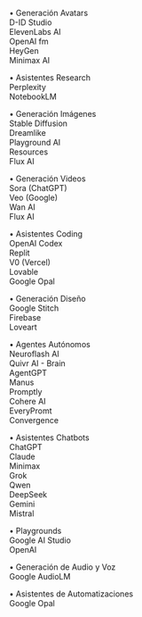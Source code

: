 • Generación Avatars  
D-ID Studio  
ElevenLabs AI  
OpenAI fm  
HeyGen  
Minimax AI  

• Asistentes Research  
Perplexity  
NotebookLM  

• Generación Imágenes  
Stable Diffusion  
Dreamlike  
Playground AI  
Resources  
Flux AI  

• Generación Videos  
Sora (ChatGPT)  
Veo (Google)  
Wan AI  
Flux AI  

• Asistentes Coding  
OpenAI Codex  
Replit  
V0 (Vercel)  
Lovable  
Google Opal  

• Generación Diseño  
Google Stitch  
Firebase  
Loveart  

• Agentes Autónomos  
Neuroflash AI  
Quivr AI - Brain  
AgentGPT  
Manus  
Promptly  
Cohere AI  
EveryPromt  
Convergence  

• Asistentes Chatbots  
ChatGPT  
Claude  
Minimax  
Grok  
Qwen  
DeepSeek  
Gemini  
Mistral  

• Playgrounds  
Google AI Studio  
OpenAI  

• Generación de Audio y Voz  
Google AudioLM  

• Asistentes de Automatizaciones  
Google Opal  
